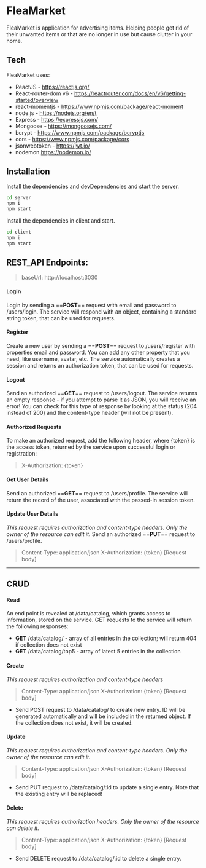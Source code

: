# FleaMarket

FleaMarket is application for advertising items. Helping people get rid of their unwanted items
or that are no longer in use but cause clutter in your home.

## Tech

FleaMarket uses:

- ReactJS - https://reactjs.org/
- React-router-dom v6 - https://reactrouter.com/docs/en/v6/getting-started/overview
- react-momentjs - https://www.npmjs.com/package/react-moment
- node.js - https://nodejs.org/en/t
- Express - https://expressjs.com/
- Mongoose - https://mongoosejs.com/
- bcrypt - https://www.npmjs.com/package/bcryptjs
- cors - https://www.npmjs.com/package/cors
- jsonwebtoken - https://jwt.io/
- nodemon https://nodemon.io/

## Installation

Install the dependencies and devDependencies and start the server.

```sh
cd server
npm i
npm start
```
Install the dependencies in client and start.
```sh
cd client
npm i
npm start
```

## REST_API Endpoints:
>baseUrl: http://localhost:3030

#### Login
Login by sending a ==**POST**== request with email and password to /users/login. The service will respond with an object, containing a standard string token, that can be used for requests.

#### Register
Create a new user by sending a ==**POST**== request to /users/register with properties email and password. You can add any other property that you need, like username, avatar, etc. The service automatically creates a session and returns an authorization token, that can be used for requests.

#### Logout
Send an authorized ==**GET**== request to /users/logout. The service returns an empty response - if you attempt to parse it as JSON, you will receive an error! You can check for this type of response by looking at the status (204 instead of 200) and the content-type header (will not be present).

#### Authorized Requests
To make an authorized request, add the following header, where {token} is the access token, returned by the service upon successful login or registration:
>X-Authorization: {token}

#### Get User Details
Send an authorized ==**GET**== request to /users/profile. The service will return the record of the user, associated with the passed-in session token.

#### Update User Details
*This request requires authorization and content-type headers. Only the owner of the resource can edit it.*
Send an authorized ==**PUT**== request to /users/profile. 
>Content-Type: application/json
>X-Authorization: {token}
>[Request body]
---
## CRUD

#### Read
An end point is revealed at /data/catalog, which grants access to information, stored on the service. GET requests to the service will return the following responses:

- **GET** /data/catalog/ - array of all entries in the collection; will return 404 if collection does not exist
- **GET** /data/catalog/top5 - array of latest 5 entries in the collection

#### Create
*This request requires authorization and content-type headers*
>Content-Type: application/json
>X-Authorization: {token}
>[Request body]
- Send POST request to /data/catalog/ to create new entry. ID will be generated automatically and will be included in the returned object. If the collection does not exist, it will be created.

#### Update 
*This request requires authorization and content-type headers. Only the owner of the resource can edit it.*
>Content-Type: application/json
>X-Authorization: {token}
>[Request body]
- Send PUT request to /data/catalog/:id to update a single entry. Note that the existing entry will be replaced!

#### Delete
*This request requires authorization headers. Only the owner of the resource can delete it.*
>Content-Type: application/json
>X-Authorization: {token}
>[Request body]
- Send DELETE request to /data/catalog/:id to delete a single entry.
